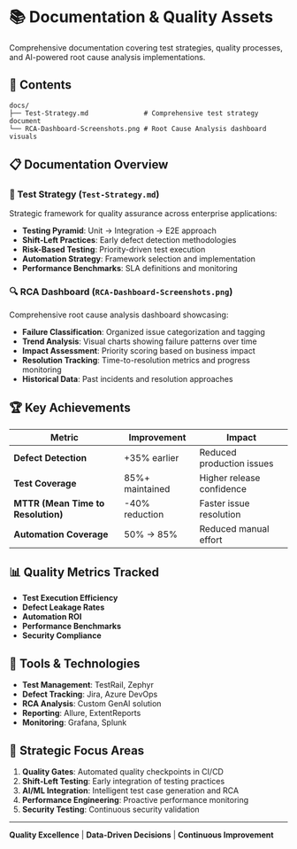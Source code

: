 # 📚 Documentation & Quality Assets

Comprehensive documentation covering test strategies, quality processes, and AI-powered root cause analysis implementations.

## 📁 Contents

```
docs/
├── Test-Strategy.md              # Comprehensive test strategy document
└── RCA-Dashboard-Screenshots.png # Root Cause Analysis dashboard visuals
```

## 📋 Documentation Overview

### 🎯 Test Strategy (`Test-Strategy.md`)
Strategic framework for quality assurance across enterprise applications:

- **Testing Pyramid**: Unit → Integration → E2E approach
- **Shift-Left Practices**: Early defect detection methodologies  
- **Risk-Based Testing**: Priority-driven test execution
- **Automation Strategy**: Framework selection and implementation
- **Performance Benchmarks**: SLA definitions and monitoring

### 🔍 RCA Dashboard (`RCA-Dashboard-Screenshots.png`)
Comprehensive root cause analysis dashboard showcasing:

- **Failure Classification**: Organized issue categorization and tagging
- **Trend Analysis**: Visual charts showing failure patterns over time
- **Impact Assessment**: Priority scoring based on business impact
- **Resolution Tracking**: Time-to-resolution metrics and progress monitoring
- **Historical Data**: Past incidents and resolution approaches

## 🏆 Key Achievements

| Metric | Improvement | Impact |
|--------|-------------|--------|
| **Defect Detection** | +35% earlier | Reduced production issues |
| **Test Coverage** | 85%+ maintained | Higher release confidence |
| **MTTR (Mean Time to Resolution)** | -40% reduction | Faster issue resolution |
| **Automation Coverage** | 50% → 85% | Reduced manual effort |

## 📊 Quality Metrics Tracked

- **Test Execution Efficiency**
- **Defect Leakage Rates** 
- **Automation ROI**
- **Performance Benchmarks**
- **Security Compliance**

## 🔧 Tools & Technologies

- **Test Management**: TestRail, Zephyr
- **Defect Tracking**: Jira, Azure DevOps
- **RCA Analysis**: Custom GenAI solution
- **Reporting**: Allure, ExtentReports
- **Monitoring**: Grafana, Splunk

## 🎯 Strategic Focus Areas

1. **Quality Gates**: Automated quality checkpoints in CI/CD
2. **Shift-Left Testing**: Early integration of testing practices
3. **AI/ML Integration**: Intelligent test case generation and RCA
4. **Performance Engineering**: Proactive performance monitoring
5. **Security Testing**: Continuous security validation

---

**Quality Excellence** | **Data-Driven Decisions** | **Continuous Improvement**
